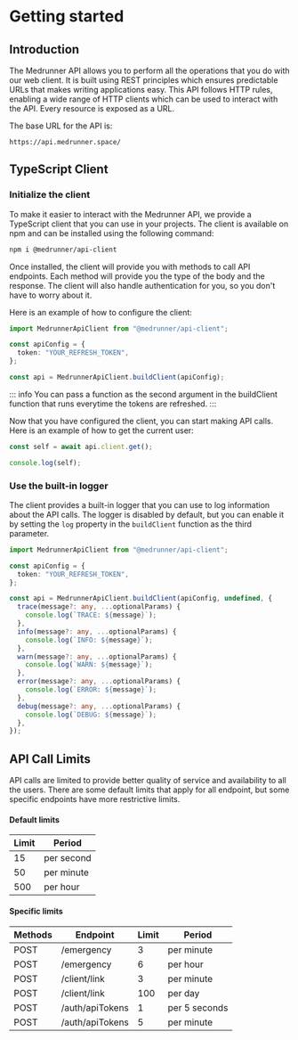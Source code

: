 # Getting started

## Introduction

The Medrunner API allows you to perform all the operations that you do with our web client. It is built using REST principles which ensures predictable URLs that makes writing applications easy. This API follows HTTP rules, enabling a wide range of HTTP clients which can be used to interact with the API. Every resource is exposed as a URL.

The base URL for the API is:

```
https://api.medrunner.space/
```

## TypeScript Client

### Initialize the client

To make it easier to interact with the Medrunner API, we provide a TypeScript client that you can use in your projects. The client is available on npm and can be installed using the following command:

```bash
npm i @medrunner/api-client
```

Once installed, the client will provide you with methods to call API endpoints. Each method will provide you the type of the body and the response.
The client will also handle authentication for you, so you don't have to worry about it.

Here is an example of how to configure the client:

```ts
import MedrunnerApiClient from "@medrunner/api-client";

const apiConfig = {
  token: "YOUR_REFRESH_TOKEN",
};

const api = MedrunnerApiClient.buildClient(apiConfig);
```

::: info
You can pass a function as the second argument in the buildClient function that runs everytime the tokens are refreshed.
:::

Now that you have configured the client, you can start making API calls. Here is an example of how to get the current user:

```ts
const self = await api.client.get();

console.log(self);
```

### Use the built-in logger

The client provides a built-in logger that you can use to log information about the API calls. The logger is disabled by default, but you can enable it by setting the `log` property in the `buildClient` function as the third parameter.

```ts
import MedrunnerApiClient from "@medrunner/api-client";

const apiConfig = {
  token: "YOUR_REFRESH_TOKEN",
};

const api = MedrunnerApiClient.buildClient(apiConfig, undefined, {
  trace(message?: any, ...optionalParams) {
    console.log(`TRACE: ${message}`);
  },
  info(message?: any, ...optionalParams) {
    console.log(`INFO: ${message}`);
  },
  warn(message?: any, ...optionalParams) {
    console.log(`WARN: ${message}`);
  },
  error(message?: any, ...optionalParams) {
    console.log(`ERROR: ${message}`);
  },
  debug(message?: any, ...optionalParams) {
    console.log(`DEBUG: ${message}`);
  },
});
```

## API Call Limits

API calls are limited to provide better quality of service and availability to all the users. There are some default limits that apply for all endpoint, but some specific endpoints have more restrictive limits.

#### Default limits

| Limit | Period     |
| ----- | ---------- |
| 15    | per second |
| 50    | per minute |
| 500   | per hour   |

#### Specific limits

| Methods | Endpoint        | Limit | Period        |
| ------- | --------------- | ----- | ------------- |
| POST    | /emergency      | 3     | per minute    |
| POST    | /emergency      | 6     | per hour      |
| POST    | /client/link    | 3     | per minute    |
| POST    | /client/link    | 100   | per day       |
| POST    | /auth/apiTokens | 1     | per 5 seconds |
| POST    | /auth/apiTokens | 5     | per minute    |

